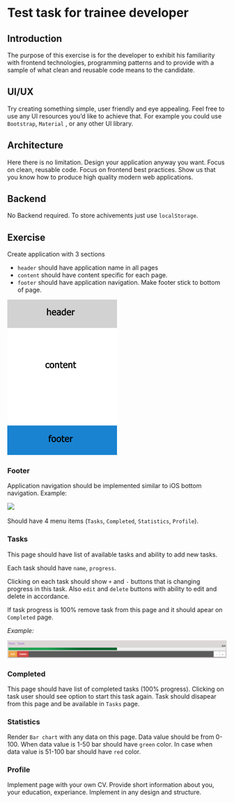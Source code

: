 # Test task for trainee developer

## Introduction
The purpose of this exercise is for the developer to exhibit his familiarity with frontend technologies, programming patterns and to provide with a sample of what clean and reusable code means to the candidate.

## UI/UX
Try creating something simple, user friendly and eye appealing. Feel free to use any UI resources you’d like to achieve that. For example you could use `Bootstrap`, `Material` , or any other UI library.

## Architecture
Here there is no limitation. Design your application anyway you want. Focus on clean, reusable code. Focus on frontend best practices. Show us that you know how to produce high quality modern web applications.

## Backend
No Backend required. To store achivements just use `localStorage`.

## Exercise

Create application with 3 sections

- `header` should have application name in all pages
- `content` should have content specific for each page.
- `footer` should have application navigation. Make footer stick to bottom of page. 

<img src="./assets/header-content-footer.jpeg.crdownload" width="50%" />

### Footer

Application navigation should be implemented similar to iOS bottom navigation. 
Example: 

<img src="https://lh3.googleusercontent.com/u9FCm5Z3gyvRONle-rPbuZ_Gq66V36BjlB2mDuSu36h425Pk36v8a0Tio5RBIwJC1D5yPxYIe8hueD1Khifv-xGtrsIW0C2qiuJxkg=w1064-v0" />

Should have 4 menu items (`Tasks`, `Completed`, `Statistics`, `Profile`).


### Tasks

This page should have list of available tasks and ability to add new tasks.

Each task should have `name`, `progress`.

Clicking on each task should show `+` and `-` buttons that is changing progress in this task. Also `edit` and `delete` buttons with ability to edit and delete in accordance.

If task progress is 100% remove task from this page and it should apear on `Completed` page.

<i>Example:</i>

<img src="./assets/example.png" />

### Completed

This page should have list of completed tasks (100% progress). Clicking on task user should see option to start this task again. Task should disapear from this page and be available in `Tasks` page.

### Statistics

Render `Bar chart` with any data on this page. Data value should be from 0-100. When data value is 1-50 bar should have `green` color. In case when data value is 51-100 bar should have `red` color.

### Profile

Implement page with your own CV. Provide short information about you, your education, experiance. Implement in any design and structure.
